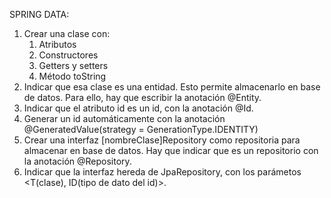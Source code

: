SPRING DATA:
1. Crear una clase con:
   1. Atributos
   2. Constructores
   3. Getters y setters
   4. Método toString
2. Indicar que esa clase es una entidad. Esto permite almacenarlo en base de datos. Para ello, hay que escribir la anotación @Entity.
3. Indicar que el atributo id es un id, con la anotación @Id.
4. Generar un id automáticamente con la anotación @GeneratedValue(strategy = GenerationType.IDENTITY)
5. Crear una interfaz [nombreClase]Repository como repositoria para almacenar en base de datos. Hay que indicar que es un repositorio con la anotación @Repository.
6. Indicar que la interfaz hereda de JpaRepository, con los parámetos <T(clase), ID(tipo de dato del id)>. 